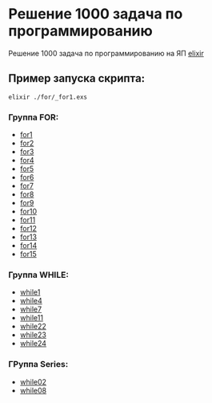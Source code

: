 # Решение 1000 задача по программированию

Решение 1000 задача по программированию на ЯП [elixir](https://elixir-lang.org/)

## Пример запуска скрипта:
```shell
elixir ./for/_for1.exs
```

### Группа FOR: 
* [for1](./for/_for01.exs)
* [for2](./for/_for02.exs)
* [for3](./for/_for03.exs)
* [for4](./for/_for04.exs)
* [for5](./for/_for05.exs)
* [for6](./for/_for06.exs)
* [for7](./for/_for07.exs)
* [for8](./for/_for08.exs)
* [for9](./for/_for09.exs)
* [for10](./for/_for10.exs)
* [for11](./for/_for11.exs)
* [for12](./for/_for12.exs)
* [for13](./for/_for13.exs)
* [for14](./for/_for14.exs)
* [for15](./for/_for15.exs)

### Группа WHILE:
* [while1](./while/_while1.exs)
* [while4](./while/_while4.exs)
* [while7](./while/_while7.exs)
* [while11](./while/_while11.exs)
* [while22](./while/_while22.exs)
* [while23](./while/_while23.exs)
* [while24](./while/_while24.exs)

### ГРуппа Series:
* [while02](./series/series02.exs)
* [while08](./series/series08.exs)

